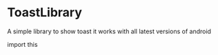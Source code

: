 # ToastLibrary
A simple library to show toast
it works with all latest versions of android




import this
